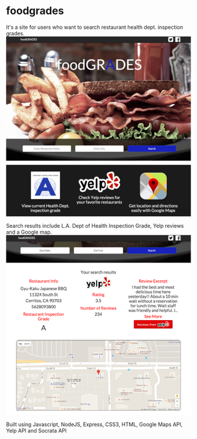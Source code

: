 # foodgrades
It's a site for users who want to search restaurant health dept. inspection grades.
![alt tag](https://raw.githubusercontent.com/alvajc/foodgrades/master/images/screenshots/foodgrades1.png)

Search results include L.A. Dept of Health Inspection Grade, Yelp reviews and a Google map.
![alt tag](https://raw.githubusercontent.com/alvajc/foodgrades/master/images/screenshots/foodgrades2.png)

Built using Javascript, NodeJS, Express, CSS3, HTML, Google Maps API, Yelp API and Socrata API

